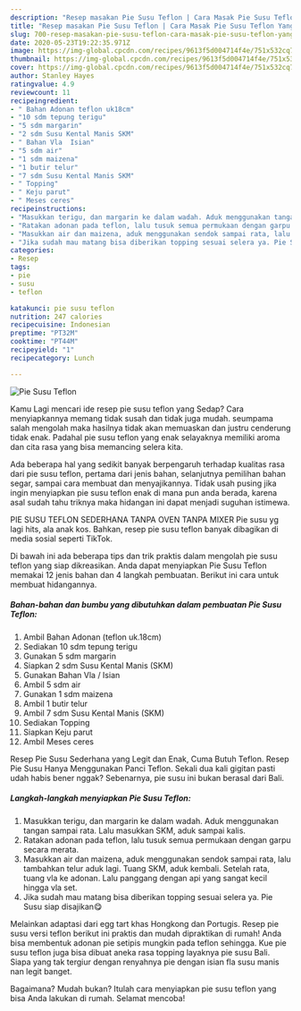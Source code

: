 ```yaml
---
description: "Resep masakan Pie Susu Teflon | Cara Masak Pie Susu Teflon Yang Bikin Ngiler"
title: "Resep masakan Pie Susu Teflon | Cara Masak Pie Susu Teflon Yang Bikin Ngiler"
slug: 700-resep-masakan-pie-susu-teflon-cara-masak-pie-susu-teflon-yang-bikin-ngiler
date: 2020-05-23T19:22:35.971Z
image: https://img-global.cpcdn.com/recipes/9613f5d004714f4e/751x532cq70/pie-susu-teflon-foto-resep-utama.jpg
thumbnail: https://img-global.cpcdn.com/recipes/9613f5d004714f4e/751x532cq70/pie-susu-teflon-foto-resep-utama.jpg
cover: https://img-global.cpcdn.com/recipes/9613f5d004714f4e/751x532cq70/pie-susu-teflon-foto-resep-utama.jpg
author: Stanley Hayes
ratingvalue: 4.9
reviewcount: 11
recipeingredient:
- " Bahan Adonan teflon uk18cm"
- "10 sdm tepung terigu"
- "5 sdm margarin"
- "2 sdm Susu Kental Manis SKM"
- " Bahan Vla  Isian"
- "5 sdm air"
- "1 sdm maizena"
- "1 butir telur"
- "7 sdm Susu Kental Manis SKM"
- " Topping"
- " Keju parut"
- " Meses ceres"
recipeinstructions:
- "Masukkan terigu, dan margarin ke dalam wadah. Aduk menggunakan tangan sampai rata. Lalu masukkan SKM, aduk sampai kalis."
- "Ratakan adonan pada teflon, lalu tusuk semua permukaan dengan garpu secara merata."
- "Masukkan air dan maizena, aduk menggunakan sendok sampai rata, lalu tambahkan telur aduk lagi. Tuang SKM, aduk kembali. Setelah rata, tuang vla ke adonan. Lalu panggang dengan api yang sangat kecil hingga vla set."
- "Jika sudah mau matang bisa diberikan topping sesuai selera ya. Pie Susu siap disajikan😋"
categories:
- Resep
tags:
- pie
- susu
- teflon

katakunci: pie susu teflon 
nutrition: 247 calories
recipecuisine: Indonesian
preptime: "PT32M"
cooktime: "PT44M"
recipeyield: "1"
recipecategory: Lunch

---
```



![Pie Susu Teflon](https://img-global.cpcdn.com/recipes/9613f5d004714f4e/751x532cq70/pie-susu-teflon-foto-resep-utama.jpg)

Kamu Lagi mencari ide resep pie susu teflon yang Sedap? Cara menyiapkannya memang tidak susah dan tidak juga mudah. seumpama salah mengolah maka hasilnya tidak akan memuaskan dan justru cenderung tidak enak. Padahal pie susu teflon yang enak selayaknya memiliki aroma dan cita rasa yang bisa memancing selera kita.

Ada beberapa hal yang sedikit banyak berpengaruh terhadap kualitas rasa dari pie susu teflon, pertama dari jenis bahan, selanjutnya pemilihan bahan segar, sampai cara membuat dan menyajikannya. Tidak usah pusing jika ingin menyiapkan pie susu teflon enak di mana pun anda berada, karena asal sudah tahu triknya maka hidangan ini dapat menjadi suguhan istimewa.

PIE SUSU TEFLON SEDERHANA TANPA OVEN TANPA MIXER Pie susu yg lagi hits, ala anak kos. Bahkan, resep pie susu teflon banyak dibagikan di media sosial seperti TikTok.


Di bawah ini ada beberapa tips dan trik praktis dalam mengolah pie susu teflon yang siap dikreasikan. Anda dapat menyiapkan Pie Susu Teflon memakai 12 jenis bahan dan 4 langkah pembuatan. Berikut ini cara untuk membuat hidangannya.

<!--inarticleads1-->

##### Bahan-bahan dan bumbu yang dibutuhkan dalam pembuatan Pie Susu Teflon:

1. Ambil  Bahan Adonan (teflon uk.18cm)
1. Sediakan 10 sdm tepung terigu
1. Gunakan 5 sdm margarin
1. Siapkan 2 sdm Susu Kental Manis (SKM)
1. Gunakan  Bahan Vla / Isian
1. Ambil 5 sdm air
1. Gunakan 1 sdm maizena
1. Ambil 1 butir telur
1. Ambil 7 sdm Susu Kental Manis (SKM)
1. Sediakan  Topping
1. Siapkan  Keju parut
1. Ambil  Meses ceres


Resep Pie Susu Sederhana yang Legit dan Enak, Cuma Butuh Teflon. Resep Pie Susu Hanya Menggunakan Panci Teflon. Sekali dua kali gigitan pasti udah habis bener nggak? Sebenarnya, pie susu ini bukan berasal dari Bali. 

<!--inarticleads2-->

##### Langkah-langkah menyiapkan Pie Susu Teflon:

1. Masukkan terigu, dan margarin ke dalam wadah. Aduk menggunakan tangan sampai rata. Lalu masukkan SKM, aduk sampai kalis.
1. Ratakan adonan pada teflon, lalu tusuk semua permukaan dengan garpu secara merata.
1. Masukkan air dan maizena, aduk menggunakan sendok sampai rata, lalu tambahkan telur aduk lagi. Tuang SKM, aduk kembali. Setelah rata, tuang vla ke adonan. Lalu panggang dengan api yang sangat kecil hingga vla set.
1. Jika sudah mau matang bisa diberikan topping sesuai selera ya. Pie Susu siap disajikan😋


Melainkan adaptasi dari egg tart khas Hongkong dan Portugis. Resep pie susu versi teflon berikut ini praktis dan mudah dipraktikan di rumah! Anda bisa membentuk adonan pie setipis mungkin pada teflon sehingga. Kue pie susu teflon juga bisa dibuat aneka rasa topping layaknya pie susu Bali. Siapa yang tak tergiur dengan renyahnya pie dengan isian fla susu manis nan legit banget. 

Bagaimana? Mudah bukan? Itulah cara menyiapkan pie susu teflon yang bisa Anda lakukan di rumah. Selamat mencoba!
